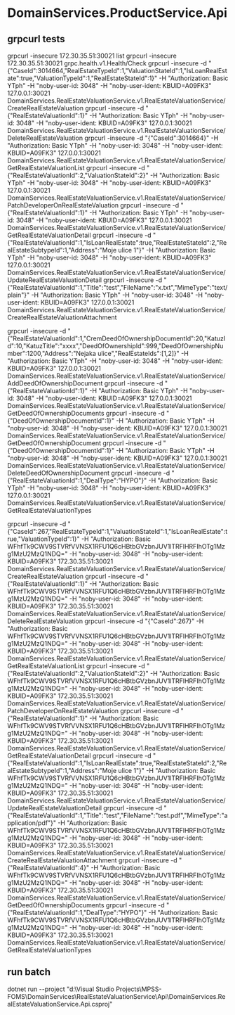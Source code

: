 ﻿# DomainServices.ProductService.Api

## grpcurl tests
grpcurl -insecure 172.30.35.51:30021 list
grpcurl -insecure 172.30.35.51:30021 grpc.health.v1.Health/Check
grpcurl -insecure -d "{\"CaseId\":3014664,\"RealEstateTypeId\":1,\"ValuationStateId\":1,\"IsLoanRealEstate\":true,\"ValuationTypeId\":1,\"RealEstateStateId\":1}" -H "Authorization: Basic YTph" -H "noby-user-id: 3048" -H "noby-user-ident: KBUID=A09FK3" 127.0.0.1:30021 DomainServices.RealEstateValuationService.v1.RealEstateValuationService/CreateRealEstateValuation
grpcurl -insecure -d "{\"RealEstateValuationId\":1}" -H "Authorization: Basic YTph" -H "noby-user-id: 3048" -H "noby-user-ident: KBUID=A09FK3" 127.0.0.1:30021 DomainServices.RealEstateValuationService.v1.RealEstateValuationService/DeleteRealEstateValuation
grpcurl -insecure -d "{\"CaseId\":3014664}" -H "Authorization: Basic YTph" -H "noby-user-id: 3048" -H "noby-user-ident: KBUID=A09FK3" 127.0.0.1:30021 DomainServices.RealEstateValuationService.v1.RealEstateValuationService/GetRealEstateValuationList
grpcurl -insecure -d "{\"RealEstateValuationId\":2,\"ValuationStateId\":2}" -H "Authorization: Basic YTph" -H "noby-user-id: 3048" -H "noby-user-ident: KBUID=A09FK3" 127.0.0.1:30021 DomainServices.RealEstateValuationService.v1.RealEstateValuationService/PatchDeveloperOnRealEstateValuation
grpcurl -insecure -d "{\"RealEstateValuationId\":1}" -H "Authorization: Basic YTph" -H "noby-user-id: 3048" -H "noby-user-ident: KBUID=A09FK3" 127.0.0.1:30021 DomainServices.RealEstateValuationService.v1.RealEstateValuationService/GetRealEstateValuationDetail
grpcurl -insecure -d "{\"RealEstateValuationId\":1,\"IsLoanRealEstate\":true,\"RealEstateStateId\":2,\"RealEstateSubtypeId\":1,\"Address\":\"Moje ulice 1\"}" -H "Authorization: Basic YTph" -H "noby-user-id: 3048" -H "noby-user-ident: KBUID=A09FK3" 127.0.0.1:30021 DomainServices.RealEstateValuationService.v1.RealEstateValuationService/UpdateRealEstateValuationDetail
grpcurl -insecure -d "{\"RealEstateValuationId\":1,\"Title\":\"test\",\"FileName\":\"x.txt\",\"MimeType\":\"text/plain\"}" -H "Authorization: Basic YTph" -H "noby-user-id: 3048" -H "noby-user-ident: KBUID=A09FK3" 127.0.0.1:30021 DomainServices.RealEstateValuationService.v1.RealEstateValuationService/CreateRealEstateValuationAttachment

grpcurl -insecure -d "{\"RealEstateValuationId\":1,\"CremDeedOfOwnershipDocumentId\":20,\"KatuzId\":10,\"KatuzTitle\":\"xxxx\",\"DeedOfOwnershipId\":999,\"DeedOfOwnershipNumber\":1200,\"Address\":\"Nejaka ulice\",\"RealEstateIds\":[1,2]}" -H "Authorization: Basic YTph" -H "noby-user-id: 3048" -H "noby-user-ident: KBUID=A09FK3" 127.0.0.1:30021 DomainServices.RealEstateValuationService.v1.RealEstateValuationService/AddDeedOfOwnershipDocument
grpcurl -insecure -d "{\"RealEstateValuationId\":1}" -H "Authorization: Basic YTph" -H "noby-user-id: 3048" -H "noby-user-ident: KBUID=A09FK3" 127.0.0.1:30021 DomainServices.RealEstateValuationService.v1.RealEstateValuationService/GetDeedOfOwnershipDocuments
grpcurl -insecure -d "{\"DeedOfOwnershipDocumentId\":1}" -H "Authorization: Basic YTph" -H "noby-user-id: 3048" -H "noby-user-ident: KBUID=A09FK3" 127.0.0.1:30021 DomainServices.RealEstateValuationService.v1.RealEstateValuationService/GetDeedOfOwnershipDocument
grpcurl -insecure -d "{\"DeedOfOwnershipDocumentId\":1}" -H "Authorization: Basic YTph" -H "noby-user-id: 3048" -H "noby-user-ident: KBUID=A09FK3" 127.0.0.1:30021 DomainServices.RealEstateValuationService.v1.RealEstateValuationService/DeleteDeedOfOwnershipDocument
grpcurl -insecure -d "{\"RealEstateValuationId\":1,\"DealType\":\"HYPO\"}" -H "Authorization: Basic YTph" -H "noby-user-id: 3048" -H "noby-user-ident: KBUID=A09FK3" 127.0.0.1:30021 DomainServices.RealEstateValuationService.v1.RealEstateValuationService/GetRealEstateValuationTypes

grpcurl -insecure -d "{\"CaseId\":267,\"RealEstateTypeId\":1,\"ValuationStateId\":1,\"IsLoanRealEstate\":true,\"ValuationTypeId\":1}" -H "Authorization: Basic WFhfTk9CWV9STVRfVVNSX1RFU1Q6cHBtbGVzbnJUV1lTRFlHRFIhOTg1Mzg1MzU2MzQ1NDQ=" -H "noby-user-id: 3048" -H "noby-user-ident: KBUID=A09FK3" 172.30.35.51:30021 DomainServices.RealEstateValuationService.v1.RealEstateValuationService/CreateRealEstateValuation
grpcurl -insecure -d "{\"RealEstateValuationId\":1}" -H "Authorization: Basic WFhfTk9CWV9STVRfVVNSX1RFU1Q6cHBtbGVzbnJUV1lTRFlHRFIhOTg1Mzg1MzU2MzQ1NDQ=" -H "noby-user-id: 3048" -H "noby-user-ident: KBUID=A09FK3" 172.30.35.51:30021 DomainServices.RealEstateValuationService.v1.RealEstateValuationService/DeleteRealEstateValuation
grpcurl -insecure -d "{\"CaseId\":267}" -H "Authorization: Basic WFhfTk9CWV9STVRfVVNSX1RFU1Q6cHBtbGVzbnJUV1lTRFlHRFIhOTg1Mzg1MzU2MzQ1NDQ=" -H "noby-user-id: 3048" -H "noby-user-ident: KBUID=A09FK3" 172.30.35.51:30021 DomainServices.RealEstateValuationService.v1.RealEstateValuationService/GetRealEstateValuationList
grpcurl -insecure -d "{\"RealEstateValuationId\":2,\"ValuationStateId\":2}" -H "Authorization: Basic WFhfTk9CWV9STVRfVVNSX1RFU1Q6cHBtbGVzbnJUV1lTRFlHRFIhOTg1Mzg1MzU2MzQ1NDQ=" -H "noby-user-id: 3048" -H "noby-user-ident: KBUID=A09FK3" 172.30.35.51:30021 DomainServices.RealEstateValuationService.v1.RealEstateValuationService/PatchDeveloperOnRealEstateValuation
grpcurl -insecure -d "{\"RealEstateValuationId\":1}" -H "Authorization: Basic WFhfTk9CWV9STVRfVVNSX1RFU1Q6cHBtbGVzbnJUV1lTRFlHRFIhOTg1Mzg1MzU2MzQ1NDQ=" -H "noby-user-id: 3048" -H "noby-user-ident: KBUID=A09FK3" 172.30.35.51:30021 DomainServices.RealEstateValuationService.v1.RealEstateValuationService/GetRealEstateValuationDetail
grpcurl -insecure -d "{\"RealEstateValuationId\":1,\"IsLoanRealEstate\":true,\"RealEstateStateId\":2,\"RealEstateSubtypeId\":1,\"Address\":\"Moje ulice 1\"}" -H "Authorization: Basic WFhfTk9CWV9STVRfVVNSX1RFU1Q6cHBtbGVzbnJUV1lTRFlHRFIhOTg1Mzg1MzU2MzQ1NDQ=" -H "noby-user-id: 3048" -H "noby-user-ident: KBUID=A09FK3" 172.30.35.51:30021 DomainServices.RealEstateValuationService.v1.RealEstateValuationService/UpdateRealEstateValuationDetail
grpcurl -insecure -d "{\"RealEstateValuationId\":1,\"Title\":\"test\",\"FileName\":\"test.pdf\",\"MimeType\":\"application/pdf\"}" -H "Authorization: Basic WFhfTk9CWV9STVRfVVNSX1RFU1Q6cHBtbGVzbnJUV1lTRFlHRFIhOTg1Mzg1MzU2MzQ1NDQ=" -H "noby-user-id: 3048" -H "noby-user-ident: KBUID=A09FK3" 172.30.35.51:30021 DomainServices.RealEstateValuationService.v1.RealEstateValuationService/CreateRealEstateValuationAttachment
grpcurl -insecure -d "{\"RealEstateValuationId\":4}" -H "Authorization: Basic WFhfTk9CWV9STVRfVVNSX1RFU1Q6cHBtbGVzbnJUV1lTRFlHRFIhOTg1Mzg1MzU2MzQ1NDQ=" -H "noby-user-id: 3048" -H "noby-user-ident: KBUID=A09FK3" 172.30.35.51:30021 DomainServices.RealEstateValuationService.v1.RealEstateValuationService/GetDeedOfOwnershipDocuments
grpcurl -insecure -d "{\"RealEstateValuationId\":1,\"DealType\":\"HYPO\"}" -H "Authorization: Basic WFhfTk9CWV9STVRfVVNSX1RFU1Q6cHBtbGVzbnJUV1lTRFlHRFIhOTg1Mzg1MzU2MzQ1NDQ=" -H "noby-user-id: 3048" -H "noby-user-ident: KBUID=A09FK3" 172.30.35.51:30021 DomainServices.RealEstateValuationService.v1.RealEstateValuationService/GetRealEstateValuationTypes

## run batch
dotnet run --project "d:\Visual Studio Projects\MPSS-FOMS\DomainServices\RealEstateValuationService\Api\DomainServices.RealEstateValuationService.Api.csproj"
